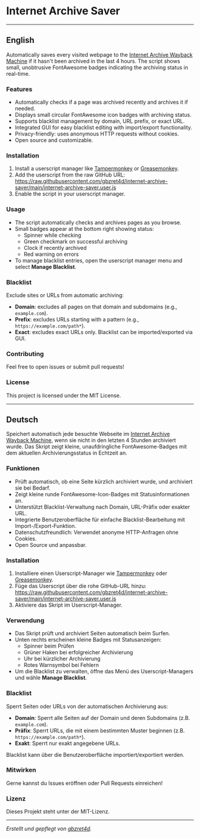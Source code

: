 # Internet Archive Saver

---

## English

Automatically saves every visited webpage to the [Internet Archive Wayback Machine](https://archive.org/) if it hasn't been archived in the last 4 hours. The script shows small, unobtrusive FontAwesome badges indicating the archiving status in real-time.

### Features

- Automatically checks if a page was archived recently and archives it if needed.
- Displays small circular FontAwesome icon badges with archiving status.
- Supports blacklist management by domain, URL prefix, or exact URL.
- Integrated GUI for easy blacklist editing with import/export functionality.
- Privacy-friendly: uses anonymous HTTP requests without cookies.
- Open source and customizable.


### Installation

1. Install a userscript manager like [Tampermonkey](https://www.tampermonkey.net/) or [Greasemonkey](https://www.greasespot.net/).
2. Add the userscript from the raw GitHub URL: https://raw.githubusercontent.com/gbzret4d/internet-archive-saver/main/internet-archive-saver.user.js
3. Enable the script in your userscript manager.


### Usage

- The script automatically checks and archives pages as you browse.
- Small badges appear at the bottom right showing status:
  - Spinner while checking
  - Green checkmark on successful archiving
  - Clock if recently archived
  - Red warning on errors
- To manage blacklist entries, open the userscript manager menu and select **Manage Blacklist**.


### Blacklist

Exclude sites or URLs from automatic archiving:

- **Domain**: excludes all pages on that domain and subdomains (e.g., `example.com`).
- **Prefix**: excludes URLs starting with a pattern (e.g., `https://example.com/path*`).
- **Exact**: excludes exact URLs only.
Blacklist can be imported/exported via GUI.


### Contributing

Feel free to open issues or submit pull requests!


### License

This project is licensed under the MIT License.

---


## Deutsch

Speichert automatisch jede besuchte Webseite im [Internet Archive Wayback Machine](https://archive.org/), wenn sie nicht in den letzten 4 Stunden archiviert wurde. Das Skript zeigt kleine, unaufdringliche FontAwesome-Badges mit dem aktuellen Archivierungsstatus in Echtzeit an.

### Funktionen

- Prüft automatisch, ob eine Seite kürzlich archiviert wurde, und archiviert sie bei Bedarf.
- Zeigt kleine runde FontAwesome-Icon-Badges mit Statusinformationen an.
- Unterstützt Blacklist-Verwaltung nach Domain, URL-Präfix oder exakter URL.
- Integrierte Benutzeroberfläche für einfache Blacklist-Bearbeitung mit Import-/Export-Funktion.
- Datenschutzfreundlich: Verwendet anonyme HTTP-Anfragen ohne Cookies.
- Open Source und anpassbar.


### Installation

1. Installiere einen Userscript-Manager wie [Tampermonkey](https://www.tampermonkey.net/) oder [Greasemonkey](https://www.greasespot.net/).
2. Füge das Userscript über die rohe GitHub-URL hinzu: https://raw.githubusercontent.com/gbzret4d/internet-archive-saver/main/internet-archive-saver.user.js
3. Aktiviere das Skript im Userscript-Manager.


### Verwendung

- Das Skript prüft und archiviert Seiten automatisch beim Surfen.
- Unten rechts erscheinen kleine Badges mit Statusanzeigen:
  - Spinner beim Prüfen
  - Grüner Haken bei erfolgreicher Archivierung
  - Uhr bei kürzlicher Archivierung
  - Rotes Warnsymbol bei Fehlern
- Um die Blacklist zu verwalten, öffne das Menü des Userscript-Managers und wähle **Manage Blacklist**.


### Blacklist

Sperrt Seiten oder URLs von der automatischen Archivierung aus:

- **Domain**: Sperrt alle Seiten auf der Domain und deren Subdomains (z.B. `example.com`).
- **Präfix**: Sperrt URLs, die mit einem bestimmten Muster beginnen (z.B. `https://example.com/path*`).
- **Exakt**: Sperrt nur exakt angegebene URLs.

Blacklist kann über die Benutzeroberfläche importiert/exportiert werden.


### Mitwirken

Gerne kannst du Issues eröffnen oder Pull Requests einreichen!


### Lizenz

Dieses Projekt steht unter der MIT-Lizenz.

---

*Erstellt und gepflegt von [gbzret4d](https://github.com/gbzret4d).*
